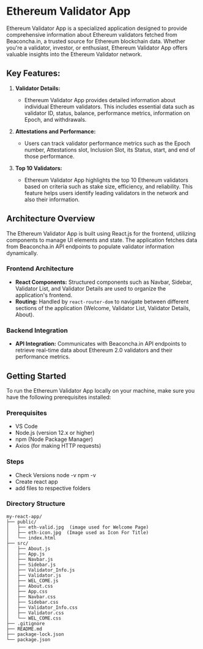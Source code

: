 # Ethereum Validator App

Ethereum Validator App is a specialized application designed to provide comprehensive information about Ethereum validators fetched from Beaconcha.in, a trusted source for Ethereum blockchain data. Whether you're a validator, investor, or enthusiast, Ethereum Validator App offers valuable insights into the Ethereum Validator network.

## Key Features:

1. **Validator Details:**
   - Ethereum Validator App provides detailed information about individual Ethereum validators. This includes essential data such as validator ID, status, balance, performance metrics, information on Epoch, and withdrawals.

2. **Attestations and Performance:**
   - Users can track validator performance metrics such as the Epoch number, Attestations slot, Inclusion Slot, its Status, start, and end of those performance.

3. **Top 10 Validators:**
   - Ethereum Validator App highlights the top 10 Ethereum validators based on criteria such as stake size, efficiency, and reliability. This feature helps users identify leading validators in the network and also their information.

## Architecture Overview

The Ethereum Validator App is built using React.js for the frontend, utilizing components to manage UI elements and state. The application fetches data from Beaconcha.in API endpoints to populate validator information dynamically.

### Frontend Architecture

- **React Components:** Structured components such as Navbar, Sidebar, Validator List, and Validator Details are used to organize the application's frontend.
- **Routing:** Handled by `react-router-dom` to navigate between different sections of the application (Welcome, Validator List, Validator Details, About).

### Backend Integration

- **API Integration:** Communicates with Beaconcha.in API endpoints to retrieve real-time data about Ethereum 2.0 validators and their performance metrics.

## Getting Started

To run the Ethereum Validator App locally on your machine, make sure you have the following prerequisites installed:

### Prerequisites

- VS Code
- Node.js (version 12.x or higher)
- npm (Node Package Manager)
- Axios (for making HTTP requests)

### Steps

- Check Versions
       node -v
       npm -v
- Create react app
- add files to respective folders

### Directory Structure

```plaintext
my-react-app/
├── public/
│   ├── eth-valid.jpg  (image used for Welcome Page)
│   ├── eth-icon.jpg  (Image used as Icon For Title)
│   └── index.html
├── src/
│   ├── About.js
│   ├── App.js
│   ├── Navbar.js
│   ├── Sidebar.js
│   ├── Validator_Info.js
│   ├── Validator.js
│   ├── WEL_COME.js
│   ├── About.css
│   ├── App.css
│   ├── Navbar.css
│   ├── Sidebar.css
│   ├── Validator_Info.css
│   ├── Validator.css
│   └── WEL_COME.css
├── .gitignore
├── README.md
├── package-lock.json
└── package.json
